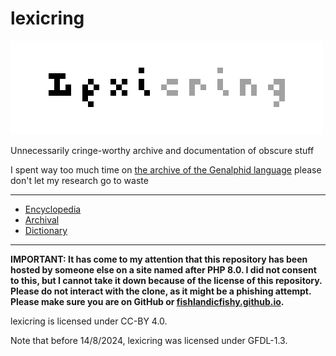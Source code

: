# lexicring

![lexicring](lexicring.png)

Unnecessarily cringe-worthy archive and documentation of obscure stuff

I spent way too much time on [the archive of the Genalphid language](/archival/languages/genalphid-language.md) please don't let my research go to waste

---

* [Encyclopedia](wiki)
* [Archival](archival)
* [Dictionary](dict)

---

**IMPORTANT: It has come to my attention that this repository has been hosted by someone else on a site named after PHP 8.0. I did not consent to this, but I cannot take it down because of the license of this repository. Please do not interact with the clone, as it might be a phishing attempt. Please make sure you are on GitHub or [fishlandicfishy.github.io](https://fishlandicfishy.github.io).**

lexicring is licensed under CC-BY 4.0.

Note that before 14/8/2024, lexicring was licensed under GFDL-1.3.
